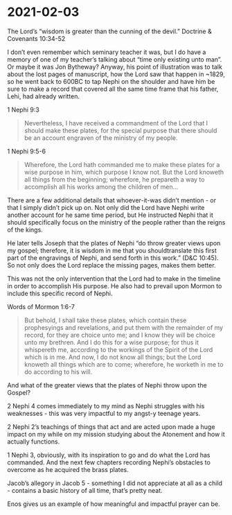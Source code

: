 # 2021-02-03

The Lord’s “wisdom is greater than the cunning of the devil.”
Doctrine & Covenants 10:34-52

I don’t even remember which seminary teacher it was, but I do have a memory of one of my teacher’s talking about “time only existing unto man”.  Or maybe it was Jon Bytheway?  Anyway, his point of illustration was to talk about the lost pages of manuscript, how the Lord saw that happen in ~1829, so he went back to 600BC to tap Nephi on the shoulder and have him be sure to make a record that covered all the same time frame that his father, Lehi, had already written.

1 Nephi 9:3
> Nevertheless, I have received a commandment of the Lord that I should make these plates, for the special purpose that there should be an account engraven of the ministry of my people.

1 Nephi 9:5-6
> Wherefore, the Lord hath commanded me to make these plates for a wise purpose in him, which purpose I know not.
> But the Lord knoweth all things from the beginning; wherefore, he prepareth a way to accomplish all his works among the children of men...

There are a few additional details that whoever-it-was didn’t mention - or that I simply didn’t pick up on.  Not only did the Lord have Nephi write another account for he same time period, but He instructed Nephi that it should specifically focus on the ministry of the people rather than the reigns of the kings.  

He later tells Joseph that the plates of Nephi “do throw greater views upon my gospel; therefore, it is wisdom in me that you should ​​​translate​ this first part of the engravings of Nephi, and send forth in this work.” (D&C 10:45).  So not only does the Lord replace the missing pages, makes them better.

This was not the only intervention that the Lord had to make in the timeline in order to accomplish His purpose.  He also had to prevail upon Mormon to include this specific record of Nephi.

Words of Mormon 1:6-7
> But behold, I shall take these plates, which contain these prophesyings and revelations, and put them with the remainder of my record, for they are choice unto me; and I know they will be choice unto my brethren.
> And I do this for a wise purpose; for thus it whispereth me, according to the workings of the Spirit of the Lord which is in me. And now, I do not know all things; but the Lord knoweth all things which are to come; wherefore, he worketh in me to do according to his will.

And what of the greater views that the plates of Nephi throw upon the Gospel?  

2 Nephi 4 comes immediately to my mind as Nephi struggles with his weaknesses - this was very impactful to my angst-y teenage years.  

2 Nephi 2’s teachings of things that act and are acted upon made a huge impact on my while on my mission studying about the Atonement and how it actually functions.

1 Nephi 3, obviously, with its inspiration to go and do what the Lord has commanded.  And the next few chapters recording Nephi’s obstacles to overcome as he acquired the brass plates.

Jacob’s allegory in Jacob 5 - something I did not appreciate at all as a child - contains a basic history of all time, that’s pretty neat.

Enos gives us an example of how meaningful and impactful prayer can be.
